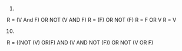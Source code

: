 1.
R = (V And F) OR NOT (V AND F)
R = (F) OR NOT (F)
R = F OR V
R = V

10. 
R = ((NOT (V) OR)F)  AND (V AND NOT (F)) OR NOT (V OR F)
